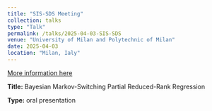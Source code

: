 ```yaml
---
title: "SIS-SDS Meeting"
collection: talks
type: "Talk"
permalink: /talks/2025-04-03-SIS-SDS
venue: "University of Milan and Polytechnic of Milan"
date: 2025-04-03
location: "Milan, Ialy"
---
```


[More information here](https://sds2025.sis-statistica.it)


**Title:** Bayesian Markov-Switching Partial Reduced-Rank Regression

<!-- **Co-authors:**  -->

**Type:** oral presentation